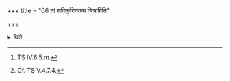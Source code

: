 +++
title = "06 तां सवितुर्वरेण्यस्य चित्रामिति"

+++

<details><summary>थिते</summary>

6. With tāṁ savitur vareṇyasya...[^1] (he puts a fuel-stick) of Śamī (wood)[^2].  

[^1]: TS IV.6.5.m.  

[^2]: Cf. TS V.4.7.4.  
</details>
